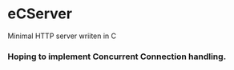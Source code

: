 # eCServer
Minimal HTTP server wriiten in C

### Hoping to implement Concurrent Connection handling.

